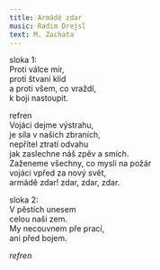 ```yaml
---
title: Armádě zdar
music: Radim Drejsl
text: M. Zachata
---
```


  
sloka 1:  
Proti válce mír,   
proti štvaní klid   
a proti všem, co vraždí,  
k boji nastoupit.   

refren  
Vojáci dejme výstrahu,   
je síla v našich zbraních,   
nepřítel ztratí odvahu   
jak zaslechne náš zpěv a smích.  
Zaženeme všechny, co myslí na požár   
vojáci vpřed za nový svět,   
armádě zdar! zdar, zdar, zdar.  

sloka 2:  
V pěstích unesem  
celou naši zem.  
My necouvnem pře prací,  
ani před bojem.  

*refren*  